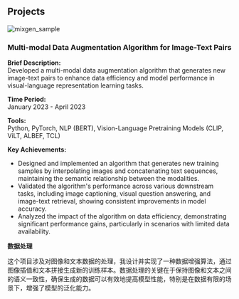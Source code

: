 ## Projects
![mixgen_sample](https://github.com/user-attachments/assets/24e5e580-0eec-4a07-a7e0-bb7b9f8fd320)

### Multi-modal Data Augmentation Algorithm for Image-Text Pairs

**Brief Description:**  
Developed a multi-modal data augmentation algorithm that generates new image-text pairs to enhance data efficiency and model performance in visual-language representation learning tasks.

**Time Period:**  
January 2023 - April 2023

**Tools:**  
Python, PyTorch, NLP (BERT), Vision-Language Pretraining Models (CLIP, ViLT, ALBEF, TCL)

**Key Achievements:**
- Designed and implemented an algorithm that generates new training samples by interpolating images and concatenating text sequences, maintaining the semantic relationship between the modalities.
- Validated the algorithm's performance across various downstream tasks, including image captioning, visual question answering, and image-text retrieval, showing consistent improvements in model accuracy.
- Analyzed the impact of the algorithm on data efficiency, demonstrating significant performance gains, particularly in scenarios with limited data availability.

**数据处理**

这个项目涉及对图像和文本数据的处理，我设计并实现了一种数据增强算法，通过图像插值和文本拼接生成新的训练样本。数据处理的关键在于保持图像和文本之间的语义一致性，确保生成的数据可以有效地提高模型性能，特别是在数据有限的场景下，增强了模型的泛化能力。

